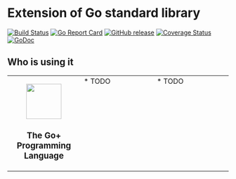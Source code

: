 Extension of Go standard library
===============

[![Build Status](https://github.com/qiniu/x/actions/workflows/go.yml/badge.svg)](https://github.com/qiniu/x/actions/workflows/go.yml)
[![Go Report Card](https://goreportcard.com/badge/github.com/qiniu/x)](https://goreportcard.com/report/github.com/qiniu/x)
[![GitHub release](https://img.shields.io/github/v/tag/qiniu/x.svg?label=release)](https://github.com/qiniu/x/releases)
[![Coverage Status](https://codecov.io/gh/qiniu/x/branch/master/graph/badge.svg)](https://codecov.io/gh/qiniu/x)
[![GoDoc](https://pkg.go.dev/badge/github.com/qiniu/x.svg)](https://pkg.go.dev/mod/github.com/qiniu/x)

## Who is using it

<table>
<tr>
<td width=33% valign=top>

<div align="center">
<p></p>
<p>
  <a href="https://github.com/goplus/gop"><img width="80" src="https://goplus.org/favicon.svg"></a>
</p>
<h3>The Go+ Programming Language</h3>
</div>

</td>
<td width=33% valign=top>
* TODO
</td>

<td valign=top>
* TODO
</td>

</tr>
</table>
